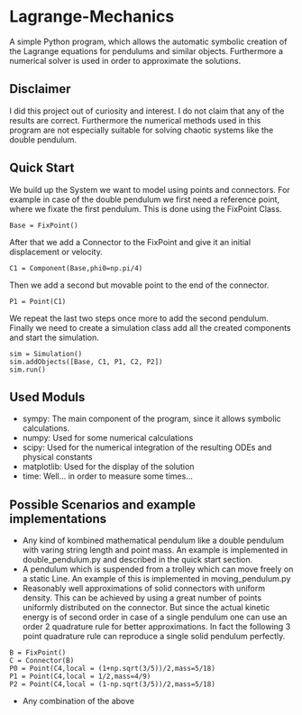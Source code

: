 # Lagrange-Mechanics
A simple Python program, which allows the automatic symbolic creation of the Lagrange equations for pendulums and similar objects. Furthermore a numerical solver is used in order to approximate the solutions.

## Disclaimer
I did this project out of curiosity and interest. I do not claim that any of the results are correct. Furthermore the numerical methods used in this program are not especially suitable for solving chaotic systems like the double pendulum. 

## Quick Start
We build up the System we want to model using points and connectors. For example in case of the double pendulum we first need a reference point, where we fixate the first pendulum. This is done using the FixPoint Class.
```
Base = FixPoint()
```
After that we add a Connector to the FixPoint and give it an initial displacement or velocity.
```
C1 = Component(Base,phi0=np.pi/4)
```
Then we add a second but movable point to the end of the connector.
```
P1 = Point(C1)
```
We repeat the last two steps once more to add the second pendulum. Finally we need to create a simulation class add all the created components and start the simulation.
```
sim = Simulation()
sim.addObjects([Base, C1, P1, C2, P2])
sim.run()
```


## Used Moduls
* sympy: The main component of the program, since it allows symbolic calculations.
* numpy: Used for some numerical calculations
* scipy: Used for the numerical integration of the resulting ODEs and physical constants
* matplotlib: Used for the display of the solution
* time: Well... in order to measure some times...


## Possible Scenarios and example implementations

* Any kind of kombined mathematical pendulum like a double pendulum with varing string length and point mass. An example is implemented in double_pendulum.py and described in the quick start section.
* A pendulum which is suspended from a trolley which can move freely on a static Line. An example of this is implemented in moving_pendulum.py
* Reasonably well approximations of solid connectors with uniform density. This can be achieved by using a great number of points uniformly distributed on the connector. But since the actual kinetic energy is of second order in case of a single pendulum one can use an order 2 quadrature rule for better approximations. In fact the following 3 point quadrature rule can reproduce a single solid pendulum perfectly.
```
B = FixPoint()
C = Connector(B)
P0 = Point(C4,local = (1+np.sqrt(3/5))/2,mass=5/18)
P1 = Point(C4,local = 1/2,mass=4/9)
P2 = Point(C4,local = (1-np.sqrt(3/5))/2,mass=5/18)
```
* Any combination of the above
